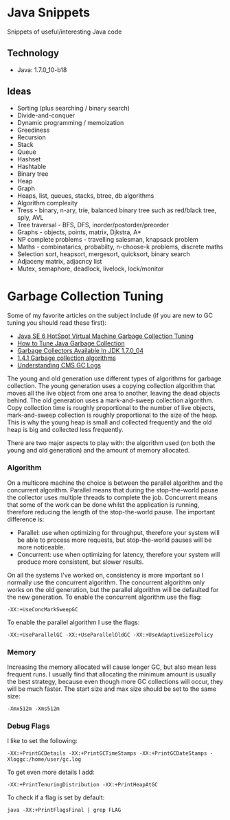 # Java Snippets
Snippets of useful/interesting Java code

## Technology
+ Java: 1.7.0_10-b18

## Ideas
+ Sorting (plus searching / binary search)
+ Divide-and-conquer
+ Dynamic programming / memoization
+ Greediness
+ Recursion
+ Stack
+ Queue
+ Hashset
+ Hashtable
+ Binary tree
+ Heap
+ Graph
+ Heaps, list, queues, stacks, btree, db algorithms
+ Algorithm complexity
+ Tress - binary, n-ary, trie, balanced binary tree such as red/black tree, sply, AVL
+ Tree traversal - BFS, DFS, inorder/postorder/preorder
+ Graphs - objects, points, matrix, Djkstra, A*
+ NP complete problems - travelling salesman, knapsack problem
+ Maths - combinatarics, probabilty, n-choose-k problems, discrete maths
+ Selection sort, heapsort, mergesort, quicksort, binary search
+ Adjaceny matrix, adjacncy list
+ Mutex, semaphore, deadlock, livelock, lock/monitor

# Garbage Collection Tuning

Some of my favorite articles on the subject include (if you are new to GC tuning you should read these first):

+ [Java SE 6 HotSpot Virtual Machine Garbage Collection Tuning](http://www.oracle.com/technetwork/java/javase/gc-tuning-6-140523.html)
+ [How to Tune Java Garbage Collection](http://architects.dzone.com/articles/how-tune-java-garbage)
+ [Garbage Collectors Available In JDK 1.7.0_04](http://www.fasterj.com/articles/oraclecollectors1.shtml)
+ [1.4.1 Garbage collection algorithms](http://www.javaperformancetuning.com/news/qotm026.shtml)
+ [Understanding CMS GC Logs](https://blogs.oracle.com/poonam/entry/understanding_cms_gc_logs)

The young and old generation use different types of algorithms for garbage collection. The young generation uses a copying collection algorithm that moves all the live object from one area to another, leaving the dead objects behind. The old generation uses a mark-and-sweep collection algorithm. Copy collection time is roughly proportional to the number of live objects, mark-and-sweep collection is roughly proportional to the size of the heap. This is why the young heap is small and collected frequently and the old heap is big and collected less frequently.

There are two major aspects to play with: the algorithm used (on both the young and old generation) and the amount of memory allocated. 

### Algorithm

On a multicore machine the choice is between the parallel algorithm and the concurrent algorithm. Parallel means that during the stop-the-world pause the collector uses multiple threads to complete the job. Concurrent means that some of the work can be done whilst the application is running, therefore reducing the length of the stop-the-world pause. The important difference is:

+ Parallel: use when optimizing for throughput, therefore your system will be able to process more requests, but stop-the-world pauses will be more noticeable.
+ Concurrent: use when optimizing for latency, therefore your system will produce more consistent, but slower results.

On all the systems I've worked on, consistency is more important so I normally use the concurrent algorithm. The concurrent algorithm only works on the old generation, but the parallel algorithm will be defaulted for the new generation. To enable the concurrent algorithm use the flag:

```
-XX:+UseConcMarkSweepGC
```

To enable the parallel algorithm I use the flags:

```
-XX:+UseParallelGC -XX:+UseParallelOldGC -XX:+UseAdaptiveSizePolicy
```

### Memory

Increasing the memory allocated will cause longer GC, but also mean less frequent runs. I usually find that allocating the minimum amount is usually the best strategy, because even though more GC collections will occur, they will be much faster. The start size and max size should be set to the same size:

```
-Xmx512m -Xms512m
```

### Debug Flags

I like to set the following:

```
-XX:+PrintGCDetails -XX:+PrintGCTimeStamps -XX:+PrintGCDateStamps -Xloggc:/home/user/gc.log
```

To get even more details I add:

```
-XX:+PrintTenuringDistribution -XX:+PrintHeapAtGC
```

To check if a flag is set by default:

```
java -XX:+PrintFlagsFinal | grep FLAG
```
